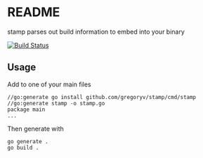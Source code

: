 # README

stamp parses out build information to embed into your binary

[![Build Status](https://travis-ci.org/gregoryv/stamp.svg?branch=master)](https://travis-ci.org/gregoryv/stamp)

## Usage

Add to one of your main files

    //go:generate go install github.com/gregoryv/stamp/cmd/stamp
	//go:generate stamp -o stamp.go
    package main
	...

Then generate with

    go generate .
	go build .
